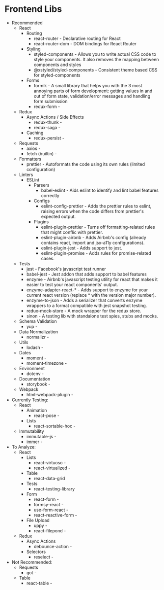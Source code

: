 # Frontend Libs

- Recommended
  - React
    - Routing
      - react-router - Declarative routing for React
      - react-router-dom - DOM bindings for React Router
    - Styling
      - styled-components - Allows you to write actual CSS code to style your components. It also removes the mapping between components and styles
      - @xstyled/styled-components - Consistent theme based CSS for styled-components 
    - Forms
      - formik - A small library that helps you with the 3 most annoying parts of form development: getting values in and out of form state, validation/error messages and handling form submission
      - redux-form - 
  - Redux
    - Async Actions / Side Effects
      - redux-thunk -
      - redux-saga -
    - Caching
      - redux-persist -
  - Requests
    - axios -
    - fetch (builtin) -
  - Formatters
    - prettier - Autoformats the code using its own rules (limited configuration)
  - Linters
    - ESLint
      - Parsers
        - babel-eslint - Aids eslint to identify and lint babel features correctly
      - Configs
        - eslint-config-prettier - Adds the prettier rules to eslint, raising errors when the code differs from prettier's expected output.
      - Plugins
        - eslint-plugin-prettier - Turns off formatting-related rules that might conflic with prettier.
        - eslint-plugin-airbnb - Adds Airbnb's config (already contains react, import and jsx-a11y configurations).
        - eslint-plugin-jest - Adds support to jest.
        - eslint-plugin-promise - Adds rules for promise-related cases.
  - Tests
    - jest - Facebook's javascript test runner
    - babel-jest - Jest addon that adds support to babel features
    - enzyme - Airbnb's javascript testing utility for react that makes it easier to test your react components' output.
    - enzyme-adapter-react-\* - Adds support to enzyme for your current react version (replace \* with the version major number).
    - enzyme-to-json - Adds a serializer that converts enzyme wrappers to a format compatible with jest snapshot testing.
    - redux-mock-store - A mock wrapper for the redux store.
    - sinon - A testing lib with standalone test spies, stubs and mocks.
  - Schema Validation
    - yup -
  - Data Normalization
    - normalizr -
  - Utils
    - lodash -
  - Dates
    - moment -
    - moment-timezone -
  - Environment
    - dotenv -
  - Documentation
    - storybook -
  - Webpack
    - html-webpack-plugin -
- Currently Testing:
  - React
    - Animation
      - react-pose -
    - Lists
      - react-sortable-hoc -
  - Immutability
    - immutable-js -
    - immer - 
- To Analyze:
  - React
    - Lists
      - react-virtuoso -
      - react-virtualized -
    - Table
      - react-data-grid
    - Tests
      - react-testing-library
    - Form
      - react-form -
      - formsy-react -
      - use-form-react -
      - react-reactive-form -
    - File Upload
      - uppy -
      - react-filepond -
  - Redux
    - Async Actions
      - debounce-action -
    - Selectors
      - reselect -
- Not Recommended:
  - Requests
    - got -
  - Table
    - react-table - 
